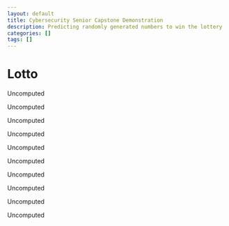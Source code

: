 ```yaml
---
layout: default
title: Cybersecurity Senior Capstone Demonstration
description: Predicting randomly generated numbers to win the lottery
categories: []
tags: []
---
```


# Lotto

<script src='/assets/scripts/weyl.js'></script>
<script>
gen = new Weyl();
document.getElementById("o0").innerHTML = gen.nextRand().toString();
document.getElementById("o1").innerHTML = gen.nextRand().toString();
document.getElementById("o2").innerHTML = gen.nextRand().toString();
document.getElementById("o3").innerHTML = gen.nextRand().toString();
document.getElementById("o4").innerHTML = gen.nextRand().toString();
document.getElementById("o5").innerHTML = gen.nextRand().toString();
document.getElementById("o6").innerHTML = gen.nextRand().toString();
document.getElementById("o7").innerHTML = gen.nextRand().toString();
document.getElementById("o8").innerHTML = gen.nextRand().toString();
document.getElementById("o9").innerHTML = gen.nextRand().toString();
</script>

<p id='o0'>Uncomputed</p>
<p id='o1'>Uncomputed</p>
<p id='o2'>Uncomputed</p>
<p id='o3'>Uncomputed</p>
<p id='o4'>Uncomputed</p>
<p id='o5'>Uncomputed</p>
<p id='o6'>Uncomputed</p>
<p id='o7'>Uncomputed</p>
<p id='o8'>Uncomputed</p>
<p id='o9'>Uncomputed</p>
